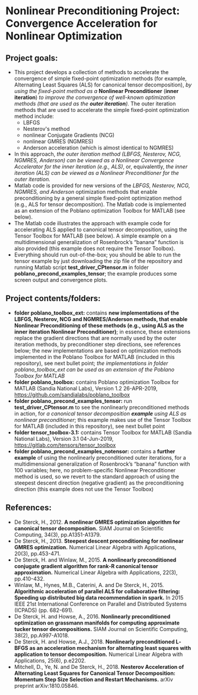 # Nonlinear Preconditioning Project: Convergence Acceleration for Nonlinear Optimization

## Project goals:
* This project develops a collection of methods to accelerate the convergence of simple fixed-point optimization methods (for example, Alternating Least Squares (ALS) for canonical tensor decomposition), *by using the fixed-point method as a* **Nonlinear Preconditioner** (**inner iteration**) *to improve the convergence of well-known optimization methods (that are used as the **outer iteration**).* The outer iteration methods that are used to accelerate the simple fixed-point optimization method include:
    * LBFGS
    * Nesterov's method
    * nonlinear Conjugate Gradients (NCG)
    * nonlinear GMRES (NGMRES)
    * Anderson acceleration (which is almost identical to NGMRES)
* In this approach, *the outer iteration method (LBFGS, Nesterov, NCG, NGMRES, Anderson) can be viewed as a Nonlinear Convergence Accelerator for the inner iteration (e.g., ALS)*, or, equivalently, *the inner iteration (ALS) can be viewed as a Nonlinear Preconditioner for the outer iteration.*
* Matlab code is provided for new versions of the *LBFGS, Nesterov, NCG, NGMRES, and Anderson* optimization methods that enable preconditioning by a general simple fixed-point optimization method (e.g., ALS for tensor decomposition). The Matlab code is implemented as an extension of the Poblano optimization Toolbox for MATLAB (see below).
* The Matlab code illustrates the approach with example code for accelerating ALS applied to canonical tensor decomposition, using the Tensor Toolbox for MATLAB (see below). A simple example on a multidimensional generalization of Rosenbrock’s “banana” function is also provided (this example does not require the Tensor Toolbox).
* Everything should run out-of-the-box; you should be able to run the tensor example by just downloading the zip file of the repository and running Matlab script **test_driver_CPtensor.m** in folder **poblano_precond_examples_tensor**; the example produces some screen output and convergence plots.

## Project contents/folders:
* **folder poblano_toolbox_ext:** contains **new implementations of the LBFGS, Nesterov, NCG and NGMRES/Anderson methods, that enable Nonlinear Preconditioning of these methods (e.g., using ALS as the inner iteration Nonlinear Preconditioner)**; in essence, these extensions replace the gradient directions that are normally used by the outer iteration methods, by preconditioner step directions, see references below; the new implementations are based on optimization methods implemented in the Poblano Toolbox for MATLAB (included in this repository), see next bullet point; *the implementations in folder poblano_toolbox_ext can be used as an extension of the Poblano Toolbox for MATLAB*
* **folder poblano_toolbox:** contains Poblano optimization Toolbox for MATLAB (Sandia National Labs), Version 1.2 26-APR-2019, https://github.com/sandialabs/poblano_toolbox
* **folder poblano_precond_examples_tensor:** run **test_driver_CPtensor.m** to see the nonlinearly preconditioned methods in action, for *a canonical tensor decomposition **example** using ALS as nonlinear preconditioner*; this example makes use of the Tensor Toolbox for MATLAB (included in this repository), see next bullet point
* **folder tensor_toolbox-3.1:** contains Tensor Toolbox for MATLAB (Sandia National Labs), Version 3.1 04-Jun-2019, https://gitlab.com/tensors/tensor_toolbox
* **folder poblano_precond_examples_notensor:** contains a **further example** of using the nonlinearly preconditioned outer iterations, for a multidimensional generalization of Rosenbrock’s “banana” function with 100 variables; here, no problem-specific Nonlinear Preconditioner method is used, so we revert to the standard approach of using the steepest descent direction (negative gradient) as the preconditioning direction (this example does not use the Tensor Toolbox)

## References:

* De Sterck, H., 2012. **A nonlinear GMRES optimization algorithm for canonical tensor decomposition.** SIAM Journal on Scientific Computing, 34(3), pp.A1351-A1379.
* De Sterck, H., 2013. **Steepest descent preconditioning for nonlinear GMRES optimization.** Numerical Linear Algebra with Applications, 20(3), pp.453-471.
* De Sterck, H. and Winlaw, M., 2015. **A nonlinearly preconditioned conjugate gradient algorithm for rank‐R canonical tensor approximation.** Numerical Linear Algebra with Applications, 22(3), pp.410-432.
* Winlaw, M., Hynes, M.B., Caterini, A. and De Sterck, H., 2015. **Algorithmic acceleration of parallel ALS for collaborative filtering: Speeding up distributed big data recommendation in spark.** In 2015 IEEE 21st International Conference on Parallel and Distributed Systems (ICPADS) (pp. 682-691).
* De Sterck, H. and Howse, A., 2016. **Nonlinearly preconditioned optimization on grassmann manifolds for computing approximate tucker tensor decompositions.** SIAM Journal on Scientific Computing, 38(2), pp.A997-A1018.
* De Sterck, H. and Howse, A.J., 2018. **Nonlinearly preconditioned L‐BFGS as an acceleration mechanism for alternating least squares with application to tensor decomposition.** Numerical Linear Algebra with Applications, 25(6), p.e2202.
* Mitchell, D., Ye, N. and De Sterck, H., 2018. **Nesterov Acceleration of Alternating Least Squares for Canonical Tensor Decomposition: Momentum Step Size Selection and Restart Mechanisms.** arXiv preprint arXiv:1810.05846.

